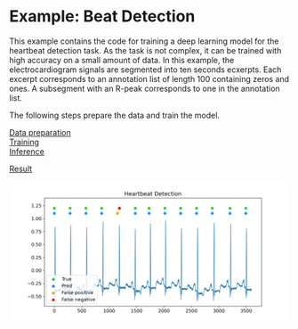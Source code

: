 # Example: Beat Detection

This example contains the code for training a deep learning model for the heartbeat detection task. As the task is not complex, it can be trained with high accuracy on a small amount of data.
In this example, the electrocardiogram signals are segmented into ten seconds ecxerpts. Each excerpt corresponds to an annotation list of length 100 containing zeros and ones. A subsegment with an R-peak corresponds to one in the annotation list.

The following steps prepare the data and train the model.


[Data preparation](data_preparation.py) <br>
[Training](train.py) <br>
[Inference](inference.py) <br>

[Result](result.txt) <br>

![Example: heartbeat detection using deep learning.](plots/mis.png)
